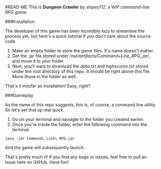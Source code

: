 #READ-ME
This is **Dungeon Crawler** by *slopey112*, a WIP *command-line RPG game*.

###Installation

The developer of this game has been incredibly lazy to streamline the process yet, but here's a quick tutorial if you don't care about the source code.

1. Make an empty folder to store the game files. It's name doesn't matter.
2. Get the .jar file stored under */out/artifacts/Command+Line_RPG_jar/*, and move it to your folder.
3. Next, you'll want to download the *data.txt* and *highscores.txt* stored under the root directory of this repo. It should be right above this file. Move those in the folder as well.

That's it insofar as installation! Easy, right?

###Gameplay

As the name of this repo suggests, this is, of course, a command line utility. So let's set that up real quick.

1. Go on your terminal and naviagte to the folder you created earlier. 
2. Once you're inside the folder, enter the following command into the terminal:
```$xslt
java -jar Command\ Line\ RPG.jar
```
And the game will subsequently launch. 

That's pretty much it! If you find any bugs or issues, feel free to pull an issue here on GitHub. Have fun!